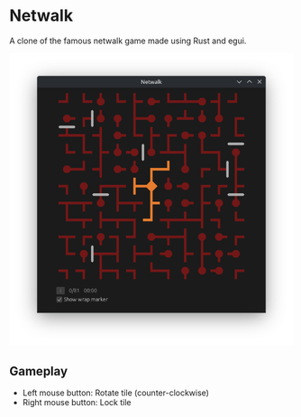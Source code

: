 # Netwalk
A clone of the famous netwalk game made using Rust and egui.

![board](screenshots/example_game.png "game board")

## Gameplay

* Left mouse button: Rotate tile (counter-clockwise)
* Right mouse button: Lock tile